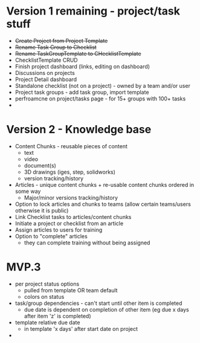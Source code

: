 # Version 1 remaining - project/task stuff
* ~~Create Project from Project Template~~
* ~~Rename Task Group to Checklist~~
* ~~Rename TaskGroupTemplate to CHecklistTemplate~~
* ChecklistTemplate CRUD
* Finish project dashboard (links, editing on dashboard)
* Discussions on projects
* Project Detail dashboard
* Standalone checklist (not on a project) - owned by a team and/or user
* Project task groups - add task group, import template
* perfroamcne on project/tasks page - for 15+ groups with 100+ tasks
* 
# Version 2 - Knowledge base
* Content Chunks - reusable pieces of content
  * text
  * video
  * document(s)
  * 3D drawings (iges, step, solidworks)
  * version tracking/history
* Articles - unique content chunks + re-usable content chunks ordered in some way
  * Major/minor versions tracking/history
* Option to lock articles and chunks to teams (allow certain teams/users otherwise it is public)
* Link Checklist tasks to articles/content chunks
* Initiate a project or checklist from an article
* Assign articles to users for training
* Option to "complete" articles
  * they can complete training without being assigned

# MVP.3
* per project status options
  * pulled from template OR team default
  * colors on status
* task/group dependencies - can't start until other item is completed
  * due date is dependent on completion of other item (eg due x days after item 'z' is completed)
* template relative due date
  * in template 'x days' after start date on project
* 
